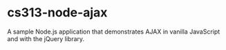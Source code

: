 # cs313-node-ajax
A sample Node.js application that demonstrates AJAX in vanilla JavaScript and with the jQuery library.
